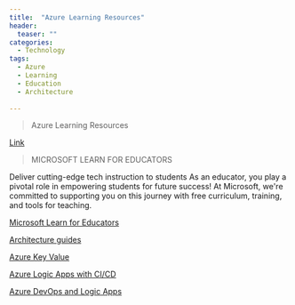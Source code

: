 ```yaml
---
title:  "Azure Learning Resources"
header:
  teaser: ""
categories: 
  - Technology
tags:
  - Azure
  - Learning
  - Education
  - Architecture
 
---
```



> Azure Learning Resources

[Link](https://www.azureschool.io/)

 > MICROSOFT LEARN FOR EDUCATORS

Deliver cutting-edge tech instruction to students
As an educator, you play a pivotal role in empowering students for future success! At Microsoft, we're committed to supporting you on this journey with free curriculum, training, and tools for teaching.

 [Microsoft Learn for Educators](https://docs.microsoft.com/en-us/learn/roles/educator/?WT.mc_id=techcom_learn-blog-wwl)


[Architecture guides](https://dotnet.microsoft.com/learn/dotnet/architecture-guides)

[Azure Key Value](https://vincentlauzon.com/2019/11/19/accessing-azure-key-vault-from-within-azure-api-management/)

[Azure Logic Apps with CI/CD](https://medium.com/capgemini-norway/azure-logic-apps-with-ci-cd-30f226b1c234#:~:text=Azure%20Logic%20Apps%20with%20CI/CD%201%20Creating%20the,Setup%20CI/CD%20Pipeline.%20...%204%20Create%20Release.)

[Azure DevOps and Logic Apps](https://www.serverless360.com/blog/azure-devops-and-logic-apps)



